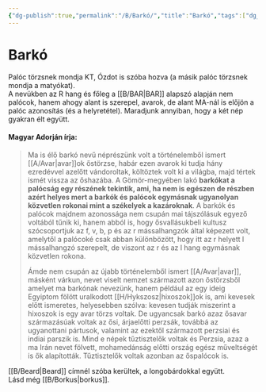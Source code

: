 ```yaml
---
{"dg-publish":true,"permalink":"/B/Barkó/","title":"Barkó","tags":["dg_uploaded"],"created":"2023-10-31T08:19","updated":"2023-10-31T08:20"}
---
```



# Barkó

Palóc törzsnek mondja KT, Ózdot is szóba hozva (a másik palóc törzsnek mondja a matyókat).  
A nevükben az R hang és főleg a [[B/BAR\|BAR]] alapszó alapján nem palócok, hanem ahogy alant is szerepel, avarok, de alant MA-nál is előjön a palóc azonosítás (és a helyretétel). Maradjunk annyiban, hogy a két nép gyakran élt együtt.  

#### Magyar Adorján írja:

> Ma is élő barkó nevű néprészünk volt a történelemből ismert [[A/Avar\|avar]]ok őstörzse, habár ezen avarok ki tudja hány ezredévvel azelőtt vándoroltak, költöztek volt ki a világba, majd tértek ismét vissza az őshazába. A Gömör-megyében lakó **barkókat a palócság egy részének tekintik, ami, ha nem is egészen de részben azért helyes mert a barkók és palócok egymásnak ugyanolyan közvetlen rokonai mint a székelyek a kazároknak**. A barkók és palócok majdnem azonossága nem csupán mai tájszólásuk egyező voltából tűnik ki, hanem abból is, hogy ősvallásukbeli kultusz szócsoportjuk az f, v, b, p és az r mássalhangzók által képezett volt, amelytől a palócoké csak abban különbözött, hogy itt az r helyett l mássalhangzó szerepelt, de viszont az r és az l hang egymásnak közvetlen rokona.  
>
> Ámde nem csupán az újabb történelemből ismert [[A/Avar\|avar]], másként várkun, nevet viselt nemzet származott azon őstörzsből amelyet ma barkónak nevezünk, hanem például az egy ideig Egyiptom fölött uralkodott [[H/Hykszosz\|hixoszok]]ok is, ami kevesek előtt ismeretes, helyesebben szólva: kevesen tudják miszerint a hixoszok is egy avar törzs voltak. De ugyancsak barkó azaz ősavar származásúak voltak az ősi, árjaelőtti perzsák, továbbá az ugyanottani pártusok, valamint az ezektől származott perzsiai és indiai parszik is. Mind e népek tűztisztelők voltak és Perzsia, azaz a ma Irán nevet fölvett, mohamedánság előtti ország egész műveltségét is ők alapították. Tűztisztelők voltak azonban az őspalócok is.  

[[B/Beard\|Beard]] címnél szóba kerültek, a longobárdokkal együtt.  
Lásd még [[B/Borkus\|borkus]].  